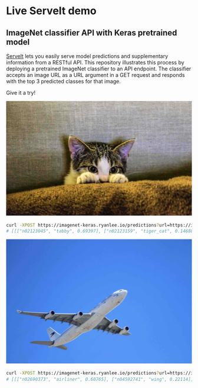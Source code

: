 # Live ServeIt demo
## ImageNet classifier API with Keras pretrained model

[ServeIt](https://github.com/rtlee9/serveit) lets you easily serve model predictions and supplementary information from a RESTful API. This repository illustrates this process by deploying a pretrained ImageNet classifier to an API endpoint. The classifier accepts an image URL as a URL argument in a GET request and responds with the top 3 predicted classes for that image.

Give it a try!

![cat picture](img/cat.jpg)
```bash
curl -XPOST https://imagenet-keras.ryanlee.io/predictions?url=https://images.pexels.com/photos/96938/pexels-photo-96938.jpeg
# [[["n02123045", "tabby", 0.69397], ["n02123159", "tiger_cat", 0.14688], ["n02124075", "Egyptian_cat", 0.05430], ...]]
```

![plane picture](img/airplane.jpg)
```bash
curl -XPOST https://imagenet-keras.ryanlee.io/predictions?url=https://images.pexels.com/photos/67807/plane-aircraft-take-off-sky-67807.jpeg
# [[["n02690373", "airliner", 0.60765], ["n04592741", "wing", 0.22114], ["n04552348", "warplane", 0.14071], ...]]
```

